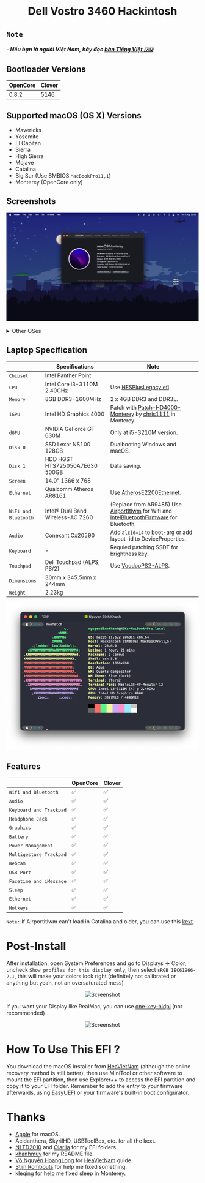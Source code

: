 # <div align="center">Dell Vostro 3460 Hackintosh</div> 

## ```Note```

<h5>- Nếu bạn là người Việt Nam, hãy đọc <a href="https://github.com/qilskcter/Dell-Vostro-3460-Hackintosh/blob/main/README-VN.md">bản Tiếng Việt 🇻🇳</a></h5> 

## Bootloader Versions

|OpenCore|Clover|
|--------|------|
|0.8.2|5146| 

## Supported macOS (OS X) Versions
- Mavericks
- Yosemite
- El Capitan
- Sierra
- High Sierra
- Mojave
- Catalina
- Big Sur (Use SMBIOS ```MacBookPro11,1```)
- Monterey (OpenCore only)
## Screenshots

<div align="center">
  
![Screenshot](Screenshots/ScreenShot.png)
   
</div>
<details>
		<summary>Other OSes</summary>
      <br>
  
![Screenshot](Screenshots/Mavericks.png)
![Screenshot](Screenshots/HighSierra.png)
![Screenshot](Screenshots/Mojave.png)
![Screenshot](Screenshots/Catalina.png)
![Screenshot](Screenshots/BigSur.png)
  
</details>

## Laptop Specification
 
|                     | Specifications| Note |
| ---------------------------- | ---------------------- |------------------|
| ``Chipset``| Intel Panther Point |   |
| ``CPU``| Intel Core i3-3110M 2.40GHz | Use [HFSPlusLegacy.efi](https://github.com/acidanthera/OcBinaryData/blob/master/Drivers/HfsPlusLegacy.efi) |
| ``Memory``| 8GB DDR3-1600MHz | 2 x 4GB DDR3 and DDR3L. |
| ``iGPU``| Intel HD Graphics 4000 | Patch with [Patch-HD4000-Monterey](https://github.com/chris1111/Patch-HD4000-Monterey) by [chris1111](https://github.com/chris1111) in Monterey. |
| ``dGPU``| NVIDIA GeForce GT 630M | Only at i5-3210M version. |
| ``Disk 0``| SSD Lexar NS100 128GB | Dualbooting Windows and macOS. |
| ``Disk 1``| HDD HGST HTS725050A7E630 500GB | Data saving. |
| ``Screen``| 14.0" 1366 x 768 |    |
| ``Ethernet``| Qualcomm Atheros AR8161 | Use [AtherosE2200Ethernet](https://github.com/Mieze/AtherosE2200Ethernet/releases/tag/2.2.2). |
| ``WiFi and Bluetooth``| Intel® Dual Band Wireless-AC 7260 | (Replace from AR9485) Use [AirportItlwm](https://github.com/OpenIntelWireless/itlwm/releases) for Wifi and [IntelBluetoothFirmware](https://openintelwireless.github.io/IntelBluetoothFirmware/) for Bluetooth. | 
| ``Audio``| Conexant Cx20590 | Add `alcid=14` to boot-arg or add layout-id to DeviceProperties. |
| ``Keyboard``| - | Requied patching SSDT for brightness key. |
| ``Touchpad``| Dell Touchpad (ALPS, PS/2) | Use [VoodooPS2-ALPS](https://github.com/SkyrilHD/VoodooPS2-ALPS/releases/tag/1.0.7). |
| ``Dimensions``| 30mm x 345.5mm x 244mm |     |
|``Weight``| 2.23kg |     |
  
<div align="center">
  
![Screenshot](Screenshots/specs.png)
  
</div>

## Features


|                               | OpenCore             | Clover|
| ----------------------------- | -------------------- | ------------------|
| ``Wifi and Bluetooth``|✅|✅|
| ``Audio``|✅|✅|
| ``Keyboard and Trackpad``|✅|✅|
| ``Headphone Jack``|✅|✅|
| ``Graphics``|✅|✅|
| ``Battery``|✅|✅|
| ``Power Management``|✅|✅|
| ``Multigesture Trackpad``|✅|✅|                                                                          
| ``Webcam``|✅|✅|
| ``USB Port``|✅|✅|
| ``Facetime and iMessage``|✅|✅|
| ``Sleep``|✅|✅|
| ``Ethernet``|✅|✅|
| ``Hotkeys``|✅|✅|

```Note:``` If Airportitlwm can't load in Catalina and older, you can use this [kext](https://github.com/qilskcter/Dell-Vostro-3460-Hackintosh/tree/main/Kexts).

# Post-Install
After installation, open System Preferences and go to Displays -> Color, uncheck `Show profiles for this display only`, then select `sRGB IEC61966-2.1`, this will make your colors look right (definitely not calibrated or anything but yeah, not an oversaturated mess)

<div align="center">
  
![Screenshot](Screenshots/Display.png)

</div>

If you want your Display like RealMac, you can use [one-key-hidpi](https://github.com/xzhih/one-key-hidpi) (not recommended)

<div align="center">
  
![Screenshot](Screenshots/Display_2.png)
  
</div>

# How To Use This EFI ?
You download the macOS installer from [HeaVietNam](https://heavietnam.github.io/image/index.html) (although the online recovery method is still better), then use MiniTool or other software to mount the EFI partition, then use Explorer++ to access the EFI partition and copy it to your EFI folder. Remember to add the entry to your firmware afterwards, using [EasyUEFI](https://www.easyuefi.com/index-us.html) or your firmware's built-in boot configurator.
# Thanks
- [Apple](https://apple.com) for macOS.
- Acidanthera, SkyrilHD, USBToolBox, etc. for all the kext.
- [NLTD2010](https://github.com/NLTD2010) and [Olarila](https://olarila.com) for my EFI folders.
- [khanhmuy](https://github.com/khanhmuy) for my README file.
- [Võ Nguyễn HoangLong](https://www.facebook.com/profile.php?id=100070274020733) for [HeaVietNam](http://heavietnam.ga/) guide.
- [Stijn Rombouts](https://www.facebook.com/stijn.rombouts2) for help me fixed something.
- [kleqing](https://github.com/kleqing) for help me fixed sleep in Monterey.
